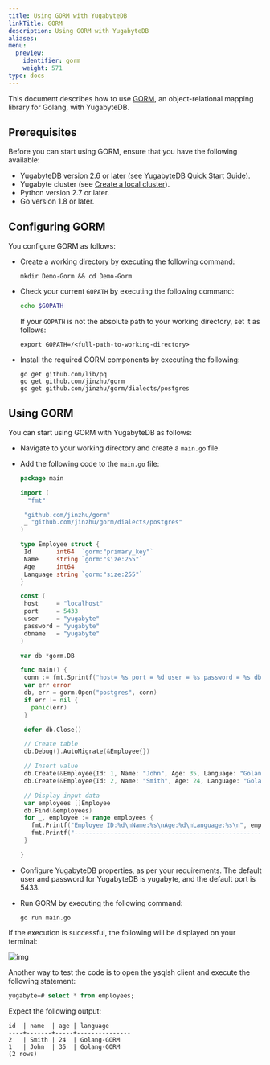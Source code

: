 ```yaml
---
title: Using GORM with YugabyteDB
linkTitle: GORM
description: Using GORM with YugabyteDB
aliases:
menu:
  preview:
    identifier: gorm
    weight: 571
type: docs
---
```


This document describes how to use [GORM](https://gorm.io/index.html), an object-relational mapping library for Golang, with YugabyteDB.

## Prerequisites

Before you can start using GORM, ensure that you have the following available:

- YugabyteDB version 2.6 or later (see [YugabyteDB Quick Start Guide](/preview/quick-start/)).
- Yugabyte cluster (see [Create a local cluster](/preview/quick-start/create-local-cluster/macos/)).
- Python version 2.7 or later.
- Go version 1.8 or later.

## Configuring GORM

You configure GORM as follows:

- Create a working directory by executing the following command:

  ```shell
  mkdir Demo-Gorm && cd Demo-Gorm
  ```

- Check your current `GOPATH` by executing the following command:

  ```bash
  echo $GOPATH
  ```

  If your `GOPATH` is not the absolute path to your working directory, set it as follows:

  ```shell
  export GOPATH=/<full-path-to-working-directory>
  ```

- Install the required GORM components by executing the following:
  ```shell
  go get github.com/lib/pq
  go get github.com/jinzhu/gorm
  go get github.com/jinzhu/gorm/dialects/postgres
  ```


## Using GORM

You can start using GORM with YugabyteDB as follows:

- Navigate to your working directory and create a `main.go` file.

- Add the following code to the `main.go` file:

  ```go
  package main

  import (
    "fmt"

   "github.com/jinzhu/gorm"
   _ "github.com/jinzhu/gorm/dialects/postgres"
  )

  type Employee struct {
   Id       int64  `gorm:"primary_key"`
   Name     string `gorm:"size:255"`
   Age      int64
   Language string `gorm:"size:255"`
  }

  const (
   host     = "localhost"
   port     = 5433
   user     = "yugabyte"
   password = "yugabyte"
   dbname   = "yugabyte"
  )

  var db *gorm.DB

  func main() {
   conn := fmt.Sprintf("host= %s port = %d user = %s password = %s dbname = %s sslmode=disable", host, port, user, password, dbname)
   var err error
   db, err = gorm.Open("postgres", conn)
   if err != nil {
     panic(err)
   }

   defer db.Close()

   // Create table
   db.Debug().AutoMigrate(&Employee{})

   // Insert value
   db.Create(&Employee{Id: 1, Name: "John", Age: 35, Language: "Golang-GORM"})
   db.Create(&Employee{Id: 2, Name: "Smith", Age: 24, Language: "Golang-GORM"})

   // Display input data
   var employees []Employee
   db.Find(&employees)
   for _, employee := range employees {
     fmt.Printf("Employee ID:%d\nName:%s\nAge:%d\nLanguage:%s\n", employee.Id, employee.Name, employee.Age, employee.Language)
     fmt.Printf("--------------------------------------------------------------\n")
   }

  }
  ```

- Configure YugabyteDB properties, as per your requirements. The default user and password for YugabyteDB is yugabyte, and the default port is 5433.

- Run GORM by executing the following command:

  ```shell
  go run main.go
  ```

If the execution is successful, the following will be displayed on your terminal:

![img](/images/ee/gorm1.png)

Another way to test the code is to open the ysqlsh client and execute the following statement:

```sql
yugabyte=# select * from employees;
```

Expect the following output:

```output
id  | name  | age | language
----+-------+-----+---------------
2   | Smith | 24  | Golang-GORM
1   | John  | 35  | Golang-GORM
(2 rows)
```
